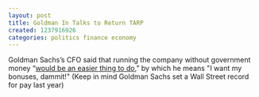 ```yaml
---
layout: post
title: Goldman In Talks to Return TARP
created: 1237916926
categories: politics finance economy
---
```

Goldman Sachs’s CFO said that running the company without government money “[would be an easier thing to do](http://www.bloomberg.com/apps/news?pid=20601087&sid=aW2jw0bHcg3s&refer=home),” by which he means "I want my bonuses, dammit!" (Keep in mind Goldman Sachs set a Wall Street record for pay last year)
